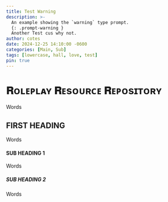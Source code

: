 ```yaml
---
title: Test Warning
description: >-
  An example showing the `warning` type prompt.
  {: .prompt-warning }
  Another Test cus why not.
author: cotes
date: 2024-12-25 14:10:00 -0600
categories: [Main, Sub]
tags: [lowercase, hall, love, test]
pin: true
---
```


# 𝐑ᴏʟᴇᴘʟᴀʏ 𝐑ᴇsᴏᴜʀᴄᴇ 𝐑ᴇᴘᴏsɪᴛᴏʀʏ

Words

## FIRST HEADING

Words

#### SUB HEADING 1

Words

##### SUB HEADING 2

Words